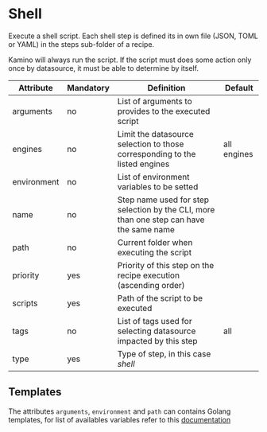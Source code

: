 # Shell

Execute a shell script. Each shell step is defined its in own file (JSON, TOML or YAML) in the steps sub-folder of a recipe. 

Kamino will always run the script. If the script must does some action only once by datasource, it must be able to determine by itself.

Attribute     | Mandatory | Definition | Default
--------------|----------------|------------|-----
arguments     | no  | List of arguments to provides to the executed script
engines       | no  | Limit the datasource selection to those corresponding to the listed engines | all engines
environment   | no  | List of environment variables to be setted
name          | no  | Step name used for step selection by the CLI, more than one step can have the same name
path          | no  | Current folder when executing the script
priority      | yes | Priority of this step on the recipe execution (ascending order)
scripts       | yes | Path of the script to be executed
tags          | no  | List of tags used for selecting datasource impacted by this step | all
type          | yes | Type of step, in this case _shell_

## Templates
The attributes `arguments`, `environment` and `path` can contains Golang templates, for list of availables variables refer to this [documentation](/doc/template.md)
